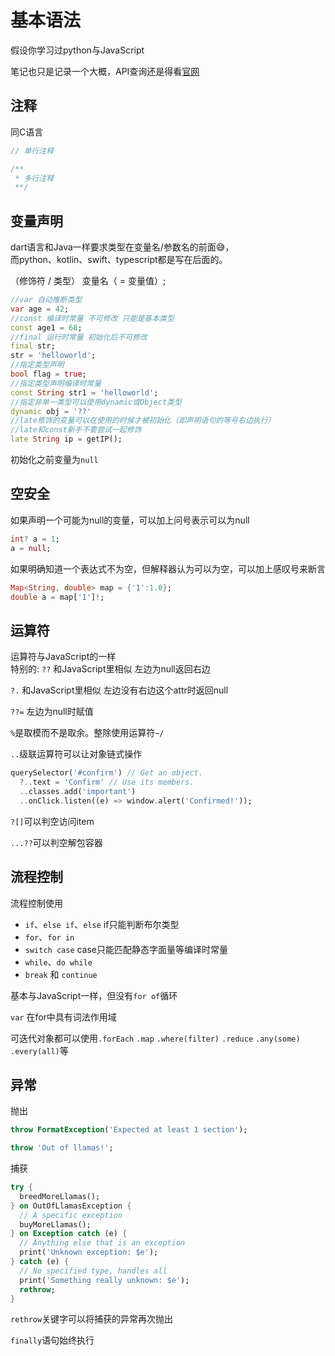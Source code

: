 # 基本语法

假设你学习过python与JavaScript

笔记也只是记录一个大概，API查询还是得看[官网](https://dart.dev/samples)

## 注释

同C语言
```dart
// 单行注释

/**
 * 多行注释
 **/
```

## 变量声明

dart语言和Java一样要求类型在变量名/参数名的前面😅，    
而python、kotlin、swift、typescript都是写在后面的。

（修饰符 / 类型） 变量名（ = 变量值）;
```dart
//var 自动推断类型
var age = 42;
//const 编译时常量 不可修改 只能是基本类型
const age1 = 68;
//final 运行时常量 初始化后不可修改
final str;
str = 'helloworld';
//指定类型声明
bool flag = true;
//指定类型声明编译时常量
const String str1 = 'helloworld';
//指定非单一类型可以使用dynamic或Object类型
dynamic obj = '??'
//late修饰的变量可以在使用的时候才被初始化（即声明语句的等号右边执行）
//late和const新手不要尝试一起修饰
late String ip = getIP();
```
初始化之前变量为`null`

## 空安全

如果声明一个可能为null的变量，可以加上问号表示可以为null
```dart
int? a = 1;
a = null;
```

如果明确知道一个表达式不为空，但解释器认为可以为空，可以加上感叹号来断言
```dart
Map<String, double> map = {'1':1.0};
double a = map['1']!;
```

## 运算符

运算符与JavaScript的一样  
特别的:
`??` 和JavaScript里相似 左边为null返回右边

`?.` 和JavaScript里相似 左边没有右边这个attr时返回null

`??=` 左边为null时赋值

`%`是取模而不是取余。整除使用运算符`~/`

`..`级联运算符可以让对象链式操作

```dart
querySelector('#confirm') // Get an object.
  ?..text = 'Confirm' // Use its members.
  ..classes.add('important')
  ..onClick.listen((e) => window.alert('Confirmed!'));
```

`?[]`可以判空访问item

`...??`可以判空解包容器

## 流程控制

流程控制使用
- `if`、`else if`、`else` if只能判断布尔类型
- `for`、`for in`
- `switch case`  case只能匹配静态字面量等编译时常量
- `while`、`do while`
- `break` 和 `continue`

基本与JavaScript一样，但没有`for of`循环

`var` 在for中具有词法作用域

可迭代对象都可以使用`.forEach` `.map` `.where(filter)` `.reduce` `.any(some)` `.every(all)`等


## 异常

抛出
```dart
throw FormatException('Expected at least 1 section');

throw 'Out of llamas!';
```

捕获
```dart
try {
  breedMoreLlamas();
} on OutOfLlamasException {
  // A specific exception
  buyMoreLlamas();
} on Exception catch (e) {
  // Anything else that is an exception
  print('Unknown exception: $e');
} catch (e) {
  // No specified type, handles all
  print('Something really unknown: $e');
  rethrow;
}
```

`rethrow`关键字可以将捕获的异常再次抛出

`finally`语句始终执行